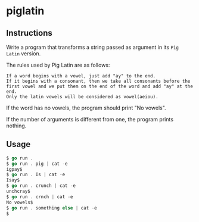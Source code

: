 # piglatin
## Instructions

Write a program that transforms a string passed as argument in its `Pig Latin` version.

The rules used by Pig Latin are as follows:

    If a word begins with a vowel, just add "ay" to the end.
    If it begins with a consonant, then we take all consonants before the first vowel and we put them on the end of the word and add "ay" at the end.
    Only the latin vowels will be considered as vowel(aeiou).

If the word has no vowels, the program should print "No vowels".

If the number of arguments is different from one, the program prints nothing.
## Usage
```go
$ go run .
$ go run . pig | cat -e
igpay$
$ go run . Is | cat -e
Isay$
$ go run . crunch | cat -e
unchcray$
$ go run . crnch | cat -e
No vowels$
$ go run . something else | cat -e
$
```